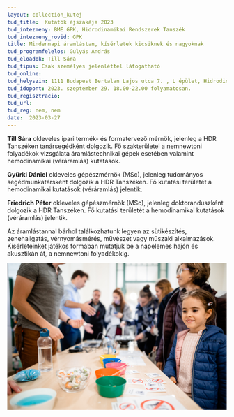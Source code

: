 ```yaml
---
layout: collection_kutej
tud_title:  Kutatók éjszakája 2023
tud_intezmeny: BME GPK, Hidrodinamikai Rendszerek Tanszék
tud_intezmeny_rovid: GPK
title: Mindennapi áramlástan, kísérletek kicsiknek és nagyoknak
tud_programfelelos: Gulyás András
tud_eloadok: Till Sára
tud_tipus: Csak személyes jelenléttel látogatható
tud_online:
tud_helyszin: 1111 Budapest Bertalan Lajos utca 7. , L épület, Hidrodinamikai Rendszek Tanszék Laboratórium
tud_idopont: 2023. szeptember 29. 18.00-22.00 folyamatosan.
tud_regisztracio: 
tud_url: 
tud_reg: nem, nem
date:  2023-03-27
---
```


**Till Sára** okleveles ipari termék- és formatervező mérnök, jelenleg a HDR Tanszéken tanársegédként dolgozik. Fő szakterületei a nemnewtoni folyadékok vizsgálata áramlástechnikai gépek esetében valamint hemodinamikai (véráramlás) kutatások. 

**Gyürki Dániel** okleveles gépészmérnök (MSc), jelenleg tudományos segédmunkatársként dolgozik a HDR Tanszéken. Fő kutatási területét a hemodinamikai kutatások (véráramlás) jelentik.

**Friedrich Péter** okleveles gépészmérnök (MSc), jelenleg doktoranduszként dolgozik a HDR Tanszéken. Fő kutatási területét a hemodinamikai kutatások (véráramlás) jelentik.  



Az áramlástannal bárhol találkozhatunk legyen az sütikészítés, zenehallgatás, vérnyomásmérés, művészet vagy műszaki alkalmazások. Kísérleteinket játékos formában mutatjuk be a napelemes hajón és akusztikán át, a nemnewtoni folyadékokig.

![Mindennapi áramlástan, kísérletek kicsiknek és nagyoknak](images/mindennapi-aramlastan-kiserletek-kicsiknek-es-nagyoknak.jpg)

